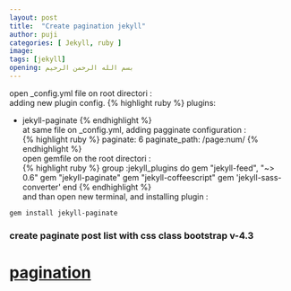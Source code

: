 ```yaml
---
layout: post
title:  "Create pagination jekyll"
author: puji
categories: [ Jekyll, ruby ]
image: 
tags: [jekyll]
opening: بسم الله الرحمن الرحيم
---  
```

open _config.yml file on root directori :  
adding new plugin config.
{% highlight ruby %}
plugins:
  - jekyll-paginate
{% endhighlight %}  
at same file on _config.yml, adding pagginate configuration :  
{% highlight ruby %}
paginate: 6
paginate_path: /page:num/
{% endhighlight %}  
open gemfile on the root directori :  
{% highlight ruby %}
group :jekyll_plugins do
  gem "jekyll-feed", "~> 0.6"
  gem "jekyll-paginate"
  gem "jekyll-coffeescript"
  gem 'jekyll-sass-converter'
end
{% endhighlight %}  
and than open new terminal, and installing plugin :  
```
gem install jekyll-paginate
```  

### create paginate post list with css class bootstrap v-4.3
<h1 class="text-danger"><a href="https://github.com/codesyariah122/pujiermanto.github.io/blob/master/index.html">pagination</a></h1>